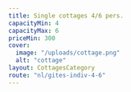 ```yaml
---
title: Single cottages 4/6 pers.
capacityMin: 4
capacityMax: 6
priceMin: 300
cover:
  image: "/uploads/cottage.png"
  alt: "cottage"
layout: CottagesCategory
route: "nl/gites-indiv-4-6"
---
```

